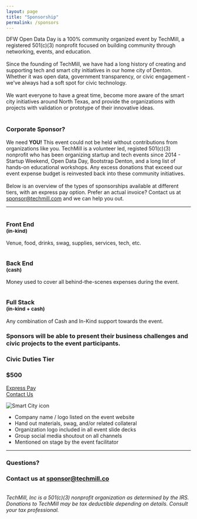 ```yaml
---
layout: page
title: "Sponsorship"
permalink: /sponsors
---
```

<div class="container">
	<div class="row">
		<div class="col-md-8 offset-md-2 lead pt-5 pb-5">
			DFW Open Data Day is a 100% community organized event by TechMill, a registered 501(c)(3) nonprofit focused on building community through networking, events, and education.
			<br><br>
			Since the founding of TechMill, we have had a long history of creating and supporting tech and smart city initiatives in our home city of Denton. Whether it was open data, government transparency, or civic engagement - we've always had a soft spot for civic technology.
			<br><br>
			We want everyone to have a great time, become more aware of the smart city initiatives around North Texas, and provide the organizations with projects with validation or prototype of their innovative ideas.
			<br><br>
			<h3 class="title text-center" id="corporate-sponsor">Corporate Sponsor?</h3>
			We need <strong style="font-weight: bold;">YOU!</strong> This event could not be held without contributions from organizations like you. TechMill is a volunteer led, registed 501(c)(3) nonprofit who has been organizing startup and tech events since 2014 - Startup Weekend, Open Data Day, Bootstrap Denton, and a long list of hands-on educational workshops. Any excess donations that exceed our event expense budget is reinvested back into these community initiatives.
			<br><br>
			Below is an overview of the types of sponsorships available at different tiers, with an express pay option. Prefer an actual invoice? Contact us at <a class="sponsor-email" href="mailto:sponsor@techmill.com">sponsor@techmill.com</a> and we can help you out.
		</div>
	</div>
	<hr>
	<div class="row">
		<div class="col-md-4">
			<div class="card card-plain">
				<div class="col-6 col-md-5 ml-auto mr-auto">
					<img src="/assets/svg/browser-code.svg" alt="" class="img-fluid">
				</div>
				<h3 class="card-title text-center">Front End
					<br>
					<small class="card-description text-muted">(in-kind)</small>
				</h3>
				<div class="card-body">
					<p class="">
						Venue, food, drinks, swag, supplies, services, tech, etc.
					</p>
				</div>
			</div>
		</div>
		<div class="col-md-4">
			<div class="card card-plain">
				<div class="col-6 col-md-5 ml-auto mr-auto">
					<img src="/assets/svg/config.svg" alt="" class="img-fluid">
				</div>
				<h3 class="card-title text-center">Back End
					<br>
					<small class="card-description text-muted">(cash)</small>
				</h3>
				<div class="card-body">
					<p class="">
						Money used to cover all behind-the-scenes expenses during the event.
					</p>
				</div>
			</div>
		</div>
		<div class="col-md-4">
			<div class="card card-plain">
				<div class="col-6 col-md-5 ml-auto mr-auto">
					<img src="/assets/svg/layers.svg" alt="" class="img-fluid">
				</div>
				<h3 class="card-title text-center">Full Stack
					<br>
					<small class="card-description text-muted">(in-kind + cash)</small>
				</h3>
				<div class="card-body">
					<p class="">
						Any combination of Cash and In-Kind support towards the event.
					</p>
				</div>
			</div>
		</div>
	</div>
	<div class="row mb-5">
		<div class="col-md-8 ml-auto mr-auto">
			<h3 class="text-center">Sponsors will be able to present their business challenges and civic projects to the event participants.</h3>
		</div>
	</div>
	<div class="row vertical-align bot-right p-3 mb-5">
		<div class="col-md-3 text-center mb-3">
			<h3 class="mb-0">Civic Duties Tier</h3>
			<h3 class="card-title mt-1 mb-3">$500</h3>
			<p>
				<a href="https://www.paypal.com/cgi-bin/webscr?cmd=_s-xclick&hosted_button_id=63FZDYQLX25LC&source=url" title="Civic Duties Express Pay" alt="$500 donation link" class="btn btn-success">Express Pay</a>
				<br>
				<a class="sponsor-email" href="mailto:sponsor@techmill.co?cc=kyletaylored@gmail.com&subject=DFW Open Data Day Sponsorship Inquiry&body=I'm interested in sponsoring the DFW Open Data Day event.%0D%0A%0D%0ACompany name: <company name>%0D%0ACompany contact: <your name>%0D%0ASponsorship type: <in-kind | cash>%0D%0ASponsorship value: < amount >%0D%0AComments: <add below>">Contact Us</a>
				</p>
			</div>
			<div class="col-6 col-md-2 ml-auto mr-auto mb-3">
				<img src="/assets/svg/chatting.svg" alt="Smart City icon" class="img-fluid">
			</div>
			<div class="col-md-6 mb-3">
				<ul>
					<li>Company name / logo listed on the event website</li>
					<li>Hand out materials, swag, and/or related collateral</li>
					<li>Organization logo included in all event slide decks</li>
					<li>Group social media shoutout on all channels</li>
					<li>Mentioned on stage by the event facilitator</li>
				</ul>
			</div>
		</div>
		<hr>
		<div class="row">
			<div class="text-center col-md-12">
				<h3 class="title">Questions?</h3>
				<h3 class="">Contact us at <a class="sponsor-email" href="mailto:sponsor@techmill.co?subject=DFW Open Data Day Sponsorship Inquiry">sponsor@techmill.co</a></h3>
			</div>
			<br>
			<div class="col-md-10 offset-md-1 pt-5 pb-3">
					<em>TechMill, Inc is a 501(c)(3) nonprofit organization as determined by the IRS. Donations to TechMill may be tax deductible depending on details. Consult your tax professional.</em>
			</div>
		</div>
	</div>
